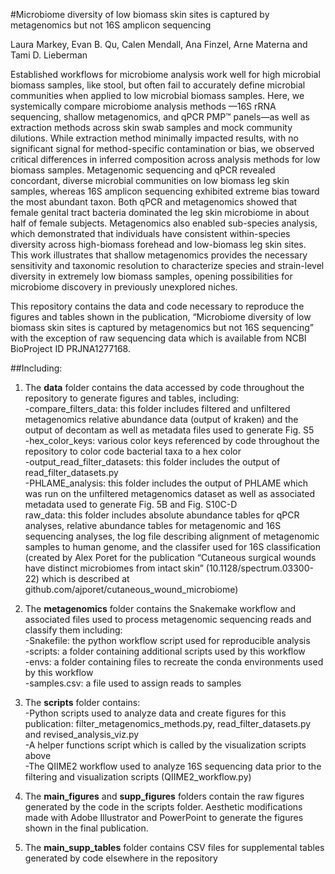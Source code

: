 #Microbiome diversity of low biomass skin sites is captured by metagenomics but not 16S amplicon sequencing

Laura Markey, Evan B. Qu, Calen Mendall, Ana Finzel, Arne Materna and Tami D. Lieberman 

Established workflows for microbiome analysis work well for high microbial biomass samples, like stool, but often fail to accurately define microbial communities when applied to low microbial biomass samples. Here, we systemically compare microbiome analysis methods —16S rRNA sequencing, shallow metagenomics, and qPCR PMP™ panels—as well as extraction methods across skin swab samples and mock community dilutions. While extraction method minimally impacted results, with no significant signal for method-specific contamination or bias, we observed critical differences in inferred composition across analysis methods for low biomass samples. Metagenomic sequencing and qPCR revealed concordant, diverse microbial communities on low biomass leg skin samples, whereas 16S amplicon sequencing exhibited extreme bias toward the most abundant taxon. Both qPCR and metagenomics showed that female genital tract bacteria dominated the leg skin microbiome in about half of female subjects.  Metagenomics also enabled sub-species analysis, which demonstrated that individuals have consistent within-species diversity across high-biomass forehead and low-biomass leg skin sites. This work illustrates that shallow metagenomics provides the necessary sensitivity and taxonomic resolution to characterize species and strain-level diversity in extremely low biomass samples, opening possibilities for microbiome discovery in previously unexplored niches.

This repository contains the data and code necessary to reproduce the figures and tables shown in the publication, “Microbiome diversity of low biomass skin sites is captured by metagenomics but not 16S sequencing” with the exception of raw sequencing data which is available from NCBI BioProject ID PRJNA1277168.

##Including:
1.	The **data** folder contains the data accessed by code throughout the repository to generate figures and tables, including:  
	-compare_filters_data: this folder includes filtered and unfiltered metagenomics relative abundance data (output of kraken) and the output of decontam as well as metadata files used to generate Fig. S5  
	-hex_color_keys: various color keys referenced by code throughout the repository to color code bacterial taxa to a hex color  
	-output_read_filter_datasets: this folder includes the output of read_filter_datasets.py  
	-PHLAME_analysis: this folder includes the output of PHLAME which was run on the unfiltered metagenomics dataset as well as associated metadata used to generate Fig. 5B and Fig. S10C-D  
	raw_data: this folder includes absolute abundance tables for qPCR analyses, relative abundance tables for metagenomic and 16S sequencing analyses, the log file describing alignment of metagenomic samples to human genome, and the classifer used for 16S classification (created by Alex Poret for the publication “Cutaneous surgical wounds have distinct microbiomes from intact skin” (10.1128/spectrum.03300-22) which is described at github.com/ajporet/cutaneous_wound_microbiome)

2.  The **metagenomics** folder contains the Snakemake workflow and associated files used to process metagenomic sequencing reads and classify them including:  
	-Snakefile: the python workflow script used for reproducible analysis  
	-scripts: a folder containing additional scripts used by this workflow  
	-envs: a folder containing files to recreate the conda environments used by this workflow  
	-samples.csv: a file used to assign reads to samples

3.	The **scripts** folder contains:  
	-Python scripts used to analyze data and create figures for this publication: filter_metagenomics_methods.py, read_filter_datasets.py and revised_analysis_viz.py  
	-A helper functions script which is called by the visualization scripts above  
	-The QIIME2 workflow used to analyze 16S sequencing data prior to the filtering and visualization scripts (QIIME2_workflow.py)

4.	The **main_figures** and **supp_figures** folders contain the raw figures generated by the code in the scripts folder. Aesthetic modifications made with Adobe Illustrator and PowerPoint to generate the figures shown in the final publication.

5.	The **main_supp_tables** folder contains CSV files for supplemental tables generated by code elsewhere in the repository




